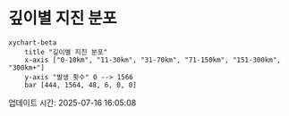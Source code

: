 # 깊이별 지진 분포

```mermaid
xychart-beta
    title "깊이별 지진 분포"
    x-axis ["0-10km", "11-30km", "31-70km", "71-150km", "151-300km", "300km+"]
    y-axis "발생 횟수" 0 --> 1566
    bar [444, 1564, 48, 6, 0, 0]
```

업데이트 시간: 2025-07-16 16:05:08
